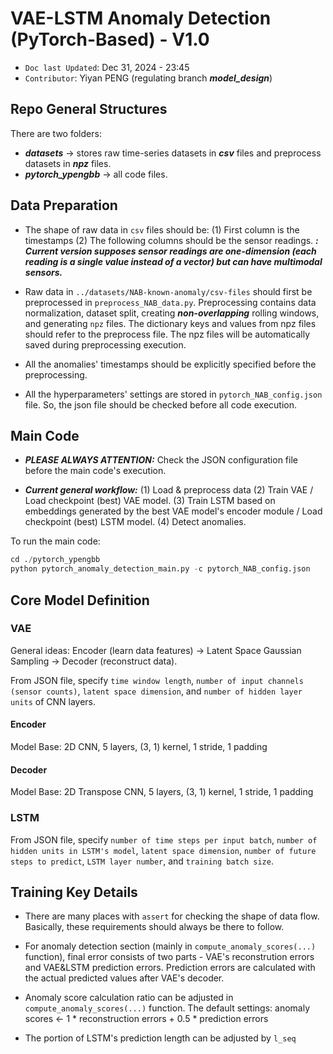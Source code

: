 
# VAE-LSTM Anomaly Detection (PyTorch-Based) - V1.0

* `Doc last Updated`: Dec 31, 2024 - 23:45
* `Contributor`: Yiyan PENG (regulating branch ***model_design***)

## Repo General Structures

There are two folders:

* ***datasets*** $\rightarrow$ stores raw time-series datasets in ***csv*** files and preprocess datasets in ***npz*** files.
* ***pytorch_ypengbb*** $\rightarrow$ all code files. 

## Data Preparation

* The shape of raw data in `csv` files should be: (1) First column is the timestamps (2) The following columns should be the sensor readings. ***<NOTE>: Current version supposes sensor readings are one-dimension (each reading is a single value instead of a vector) but can have multimodal sensors.*** 

* Raw data in `../datasets/NAB-known-anomaly/csv-files` should first be preprocessed in `preprocess_NAB_data.py`. Preprocessing contains data normalization, dataset split, creating ***non-overlapping*** rolling windows, and generating `npz` files. The dictionary keys and values from npz files should refer to the preprocess file. The npz files will be automatically saved during preprocessing execution. 

* All the anomalies' timestamps should be explicitly specified before the preprocessing. 

* All the hyperparameters' settings are stored in `pytorch_NAB_config.json` file. So, the json file should be checked before all code execution.

## Main Code

* ***PLEASE ALWAYS ATTENTION:*** Check the JSON configuration file before the main code's execution. 

* ***Current general workflow:*** (1) Load & preprocess data (2) Train VAE / Load checkpoint (best) VAE model. (3) Train LSTM based on embeddings generated by the best VAE model's encoder module / Load checkpoint (best) LSTM model. (4) Detect anomalies.

To run the main code:

```python
cd ./pytorch_ypengbb
python pytorch_anomaly_detection_main.py -c pytorch_NAB_config.json
```

## Core Model Definition

### VAE

General ideas: Encoder (learn data features) $\rightarrow$ Latent Space Gaussian Sampling $\rightarrow$ Decoder (reconstruct data).

From JSON file, specify `time window length`, `number of input channels (sensor counts)`, `latent space dimension`, and `number of hidden layer units` of CNN layers. 

#### Encoder

Model Base: 2D CNN, 5 layers, (3, 1) kernel, 1 stride, 1 padding

#### Decoder

Model Base: 2D Transpose CNN, 5 layers, (3, 1) kernel, 1 stride, 1 padding

### LSTM

From JSON file, specify `number of time steps per input batch`, `number of hidden units in LSTM's model`, `latent space dimension`, `number of future steps to predict`, `LSTM layer number`, and `training batch size`. 

## Training Key Details

* There are many places with `assert` for checking the shape of data flow. Basically, these requirements should always be there to follow.

* For anomaly detection section (mainly in `compute_anomaly_scores(...)` function), final error consists of two parts - VAE's reconstrution errors and VAE&LSTM prediction errors. Prediction errors are calculated with the actual predicted values after VAE's decoder. 

* Anomaly score calculation ratio can be adjusted in `compute_anomaly_scores(...)` function. The default settings: anomaly scores <- 1 * reconstruction errors + 0.5 * prediction errors

* The portion of LSTM's prediction length can be adjusted by `l_seq`

